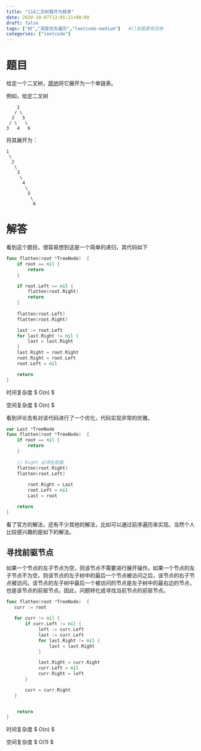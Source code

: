 ```yaml
---
title: "114二叉树展开为链表"
date: 2020-10-07T13:05:21+08:00
draft: false
tags: ["树","深度优先遍历","leetcode-medium"]   #[]前面要有空格
categories: ["leetcode"]
---
```


# 题目

给定一个二叉树，[原地](https://baike.baidu.com/item/原地算法/8010757)将它展开为一个单链表。<!--more-->

 

例如，给定二叉树

```
    1
   / \
  2   5
 / \   \
3   4   6
```

将其展开为：

```
1
 \
  2
   \
    3
     \
      4
       \
        5
         \
          6
```



# 解答

看到这个题目，很容易想到这是一个简单的递归，其代码如下

```go
func flatten(root *TreeNode)  {
    if root == nil {
        return 
    }

    if root.Left == nil {
        flatten(root.Right)
        return 
    }
    
    flatten(root.Left)
    flatten(root.Right)

    last := root.Left
    for last.Right != nil {
        last = last.Right
    }
    last.Right = root.Right
    root.Right = root.Left
    root.Left = nil 

    return 
}
```

时间复杂度 $ O(n) $

空间复杂度 $ O(n) $

看到评论去有对该代码进行了一个优化，代码实现非常的优雅。

```go
var Last *TreeNode
func flatten(root *TreeNode)  {
    if root == nil {
        return 
    }
  
  	// Right 必须在前面
    flatten(root.Right)
    flatten(root.Left)
 
		root.Right = Last 
		root.Left = nil 
		Last = root 

    return 
}
```



看了官方的解法，还有不少其他的解法，比如可以通过前序遍历来实现。当然个人比较感兴趣的是如下的解法。

## 寻找前驱节点

如果一个节点的左子节点为空，则该节点不需要进行展开操作。如果一个节点的左子节点不为空，则该节点的左子树中的最后一个节点被访问之后，该节点的右子节点被访问。该节点的左子树中最后一个被访问的节点是左子树中的最右边的节点，也是该节点的前驱节点。因此，问题转化成寻找当前节点的前驱节点。

```go
func flatten(root *TreeNode)  {
   curr := root 

   for curr != nil {
       if curr.Left != nil {
            left := curr.Left
            last := curr.Left
            for last.Right != nil {
                last = last.Right
            }

            last.Right = curr.Right
            curr.Left = nil 
            curr.Right = left 
       }

       curr = curr.Right
   }


    return 
}
```

时间复杂度 $ O(n) $

空间复杂度 $ O(1) $
